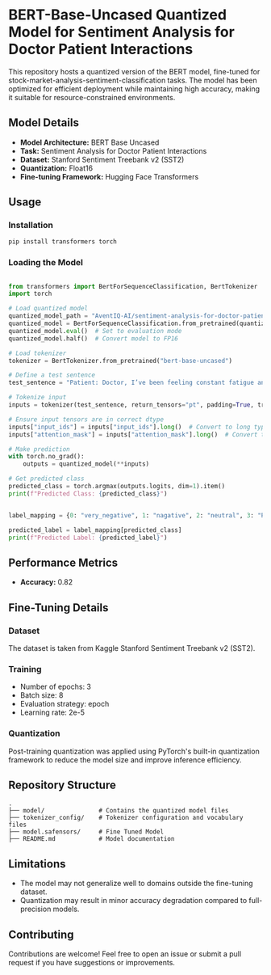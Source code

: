 # BERT-Base-Uncased Quantized Model for Sentiment Analysis for Doctor Patient Interactions

This repository hosts a quantized version of the BERT model, fine-tuned for stock-market-analysis-sentiment-classification tasks. The model has been optimized for efficient deployment while maintaining high accuracy, making it suitable for resource-constrained environments.

## Model Details

- **Model Architecture:** BERT Base Uncased  
- **Task:** Sentiment Analysis for Doctor Patient Interactions
- **Dataset:** Stanford Sentiment Treebank v2 (SST2)  
- **Quantization:** Float16  
- **Fine-tuning Framework:** Hugging Face Transformers  

## Usage

### Installation

```sh
pip install transformers torch
```


### Loading the Model

```python

from transformers import BertForSequenceClassification, BertTokenizer
import torch

# Load quantized model
quantized_model_path = "AventIQ-AI/sentiment-analysis-for-doctor-patient-interactions"
quantized_model = BertForSequenceClassification.from_pretrained(quantized_model_path)
quantized_model.eval()  # Set to evaluation mode
quantized_model.half()  # Convert model to FP16

# Load tokenizer
tokenizer = BertTokenizer.from_pretrained("bert-base-uncased")

# Define a test sentence
test_sentence = "Patient: Doctor, I’ve been feeling constant fatigue and it’s starting to affect my work. I’m really worried it might be something serious.Doctor: I understand your concern. Let’s run some tests to rule out any serious issues, and we’ll take it from there."

# Tokenize input
inputs = tokenizer(test_sentence, return_tensors="pt", padding=True, truncation=True, max_length=128)

# Ensure input tensors are in correct dtype
inputs["input_ids"] = inputs["input_ids"].long()  # Convert to long type
inputs["attention_mask"] = inputs["attention_mask"].long()  # Convert to long type

# Make prediction
with torch.no_grad():
    outputs = quantized_model(**inputs)

# Get predicted class
predicted_class = torch.argmax(outputs.logits, dim=1).item()
print(f"Predicted Class: {predicted_class}")


label_mapping = {0: "very_negative", 1: "nagative", 2: "neutral", 3: "Positive", 4: "very_positive"}  # Example

predicted_label = label_mapping[predicted_class]
print(f"Predicted Label: {predicted_label}")

```

## Performance Metrics

- **Accuracy:** 0.82 

## Fine-Tuning Details

### Dataset

The dataset is taken from Kaggle Stanford Sentiment Treebank v2 (SST2).

### Training

- Number of epochs: 3  
- Batch size: 8  
- Evaluation strategy: epoch  
- Learning rate: 2e-5  

### Quantization

Post-training quantization was applied using PyTorch's built-in quantization framework to reduce the model size and improve inference efficiency.

## Repository Structure

```
.
├── model/               # Contains the quantized model files
├── tokenizer_config/    # Tokenizer configuration and vocabulary files
├── model.safensors/     # Fine Tuned Model
├── README.md            # Model documentation
```

## Limitations

- The model may not generalize well to domains outside the fine-tuning dataset.  
- Quantization may result in minor accuracy degradation compared to full-precision models.  

## Contributing

Contributions are welcome! Feel free to open an issue or submit a pull request if you have suggestions or improvements.
